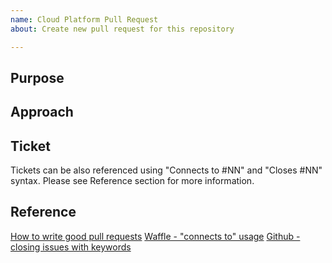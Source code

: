 ```yaml
---
name: Cloud Platform Pull Request
about: Create new pull request for this repository

---
```


## Purpose

<!-- Clearly describe the problem PR solves -->

## Approach

<!-- Describe how this approach address the issue -->

## Ticket

<!-- Reference to existing ticket in waffle board or github issues -->

Tickets can be also referenced using "Connects to #NN" and "Closes #NN" syntax.
Please see Reference section for more information.

## Reference

[How to write good pull requests](https://www.annashipman.co.uk/jfdi/good-pull-requests.html)
[Waffle - "connects to" usage](https://help.waffle.io/faq/waffle-workflow/use-waffles-connect-keyword-to-connect-prs-to-issues)
[Github - closing issues with keywords](https://help.github.com/articles/closing-issues-using-keywords/)
